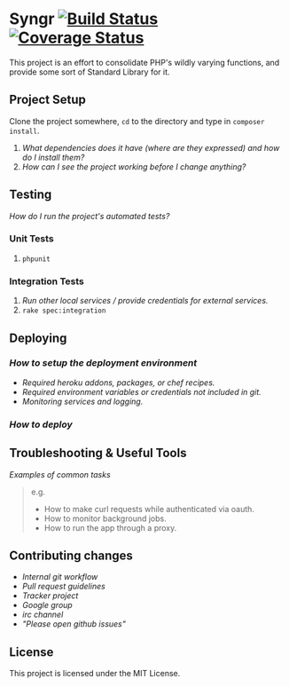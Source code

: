 # Syngr [![Build Status](https://travis-ci.org/hassankhan/Syngr.png?branch=master)](https://travis-ci.org/hassankhan/Syngr) [![Coverage Status](https://coveralls.io/repos/hassankhan/Syngr/badge.png)](https://coveralls.io/r/hassankhan/Syngr)

This project is an effort to consolidate PHP's wildly varying functions, and provide some sort of Standard Library for it.

## Project Setup

Clone the project somewhere, ``cd`` to the directory and type in ``composer install``.

1. _What dependencies does it have (where are they expressed) and how do I install them?_
2. _How can I see the project working before I change anything?_

## Testing

_How do I run the project's automated tests?_

### Unit Tests

1. ``phpunit``

### Integration Tests

1. _Run other local services / provide credentials for external services._
2. `rake spec:integration`

## Deploying

### _How to setup the deployment environment_

- _Required heroku addons, packages, or chef recipes._
- _Required environment variables or credentials not included in git._
- _Monitoring services and logging._

### _How to deploy_

## Troubleshooting & Useful Tools

_Examples of common tasks_

> e.g.
>
> - How to make curl requests while authenticated via oauth.
> - How to monitor background jobs.
> - How to run the app through a proxy.

## Contributing changes

- _Internal git workflow_
- _Pull request guidelines_
- _Tracker project_
- _Google group_
- _irc channel_
- _"Please open github issues"_

## License
This project is licensed under the MIT License.
